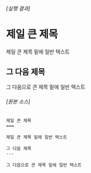 ###### [실행 결과]

제일 큰 제목
===

제일 큰 제목 밑에 일반 텍스트

그 다음 제목
---

그 다음으로 큰 제목 밑에 일반 텍스트

###### [원본 소스]

```
제일 큰 제목
===

제일 큰 제목 밑에 일반 텍스트

그 다음 제목
---

그 다음으로 큰 제목 밑에 일반 텍스트
```
